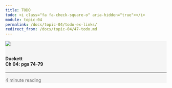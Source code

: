 ```yaml
---
title: TODO
todo: <i class="fa fa-check-square-o" aria-hidden="true"></i>
module: topic-04
permalink: /docs/topic-04/todo-ex-links/
redirect_from: /docs/topic-04/47-todo.md
---
```


<div class="row text-center">
    <div class="col-lg-4">
        <div class="bs-component">
          <div class="list-group">
              <div class="list-group-item" style="background-color: #F5F5F5">
                <img src="../img/hw-icon-duckett.svg" style="max-height: 100px; margin: auto; margin-bottom: 10px;" />
                  <h4 class="list-group-item-heading">Duckett<br />Ch 04: pgs 74-79</h4>
                  <hr>
                  <p class="list-group-item-text" style="color: #777;"><i class="fa fa-clock-o" aria-hidden="true"></i> 4 minute reading</p>
              </div>
            </div>
        </div>
    </div>
</div>
